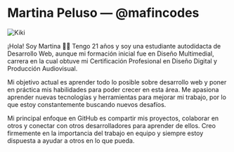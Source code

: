 # Martina Peluso — @mafincodes

![Kiki](https://media0.giphy.com/media/v1.Y2lkPTc5MGI3NjExZDdlMzU0MjE4M2I4ZGY1ODJkOTk3YjBlNTMyODhjNTZkYTkxMGE0YyZjdD1n/h0uYtwIV9liVy/giphy.gif)

¡Hola! Soy Martina 👋😊 Tengo 21 años y soy una estudiante autodidacta de Desarrollo Web, aunque mi formación inicial fue en Diseño Multimedial, carrera en la cual obtuve mi Certificación Profesional en Diseño Digital y Producción Audiovisual.

Mi objetivo actual es aprender todo lo posible sobre desarrollo web y poner en práctica mis habilidades para poder crecer en esta área. Me apasiona aprender nuevas tecnologías y herramientas para mejorar mi trabajo, por lo que estoy constantemente buscando nuevos desafíos.

Mi principal enfoque en GitHub es compartir mis proyectos, colaborar en otros y conectar con otros desarrolladores para aprender de ellos. Creo firmemente en la importancia del trabajo en equipo y siempre estoy dispuesta a ayudar a otros en lo que pueda.
